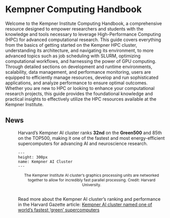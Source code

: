 # Kempner Computing Handbook

Welcome to the Kempner Institute Computing Handbook, a comprehensive resource designed to empower researchers and students with the knowledge and tools necessary to leverage High-Performance Computing (HPC) for advanced computational research. This guide covers everything from the basics of getting started on the Kempner HPC cluster, understanding its architecture, and navigating its environment, to more advanced topics such as job scheduling with SLURM, optimizing computational workflows, and harnessing the power of GPU computing. Through detailed sections on development and runtime environments, scalability, data management, and performance monitoring, users are equipped to efficiently manage resources, develop and run sophisticated applications, and analyze performance to ensure optimal outcomes. Whether you are new to HPC or looking to enhance your computational research projects, this guide provides the foundational knowledge and practical insights to effectively utilize the HPC resources available at the Kempner Institute.

## News

<div style="margin-left: 40px;">

Harvard’s Kempner AI cluster ranks **32nd** on the **Green500** and 85th on the TOP500, making it one of the fastest and most energy-efficient supercomputers for advancing AI and neuroscience research.

```{figure} figures/jpg/Main-Art.AI-Clustering.jpg
---
height: 300px
name: Kempner AI Cluster
---

```

<div style="text-align: center; font-size: 12px; max-width: 600px; margin: 0 auto;">
The Kempner Institute AI cluster’s graphics processing units are networked together to allow for incredibly fast parallel processing.
Credit: Harvard University.<br><br>
</div>

 Read more about the Kempner AI cluster’s ranking and performance in the Harvard Gazette article: [Kempner AI cluster named one of world’s fastest ‘green’ supercomputers](https://news.harvard.edu/gazette/story/2024/11/kempner-ai-cluster-named-one-of-worlds-fastest-green-supercomputers/)

</div>

